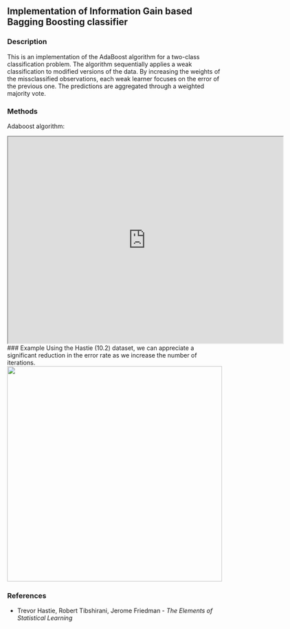 
## Implementation of Information Gain based Bagging Boosting classifier

### Description

This is an implementation of the AdaBoost algorithm for a two-class classification problem. The algorithm sequentially applies a weak classification to modified versions of the data. By increasing the weights of the missclassified observations, each weak learner focuses on the error of the previous one. The predictions are aggregated through a weighted majority vote. 

### Methods
Adaboost algorithm:<br/>
<iframe src="https://drive.google.com/file/d/0B1-nrGrfxtnjREgwZVlzY3I0TFE/preview" width="640" height="480"></iframe><br>
### Example
Using the Hastie (10.2) dataset, we can appreciate a significant reduction in the error rate as we increase the number of iterations. <br />
<img src="https://github.com/jaimeps/adaboost-implementation/blob/master/images/error_rate.png" width="500"> <br />

### References
- Trevor Hastie, Robert Tibshirani, Jerome Friedman - *The Elements of Statistical Learning*